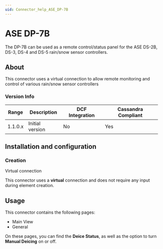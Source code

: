 ```yaml
---
uid: Connector_help_ASE_DP-7B
---
```


# ASE DP-7B

The DP-7B can be used as a remote control/status panel for the ASE DS-2B, DS-3, DS-4 and DS-5 rain/snow sensor controllers.

## About

This connector uses a virtual connection to allow remote monitoring and control of various rain/snow sensor controllers

### Version Info

| Range | Description | DCF Integration | Cassandra Compliant |
|------------------|-----------------|---------------------|-------------------------|
| 1.1.0.x          | Initial version | No                  | Yes                     |

## Installation and configuration

### Creation

Virtual connection

This connector uses a **virtual** connection and does not require any input during element creation.

## Usage

This connector contains the following pages:

- Main View
- General

On these pages, you can find the **Deice Status**, as well as the option to turn **Manual Deicing** on or off.

